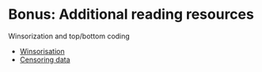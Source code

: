 # Bonus: Additional reading resources

Winsorization and top/bottom coding
- [Winsorisation](https://www.statisticshowto.com/winsorize/)
- [Censoring data](https://papers.ssrn.com/sol3/papers.cfm?abstract_id=1431352)